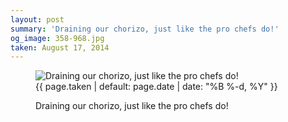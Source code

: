 ```yaml
---
layout: post
summary: 'Draining our chorizo, just like the pro chefs do!'
og_image: 358-968.jpg
taken: August 17, 2014
---
```


<figure class="post" data-src="{{ site.assets_url }}/{{ page.og_image }}">
<img alt="Draining our chorizo, just like the pro chefs do!" sizes="(min-width: 700px) 50vw, calc(100vw - 2rem)" src="{{ site.assets_url }}/358-484.jpg" srcset="{{ site.assets_url }}/358-968.jpg 968w, {{ site.assets_url }}/358-726.jpg 726w, {{ site.assets_url }}/358-484.jpg 484w, {{ site.assets_url }}/358-242.jpg 242w"/>
<figcaption>
<time>{{ page.taken | default: page.date | date: "%B %-d, %Y" }}</time>
<p>Draining our chorizo, just like the pro chefs do!</p>
</figcaption>
</figure>
